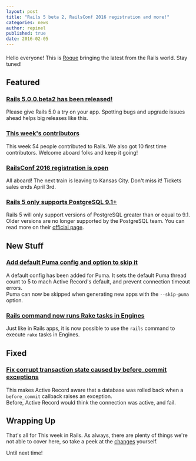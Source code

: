 ```yaml
---
layout: post
title: "Rails 5 beta 2, RailsConf 2016 registration and more!"
categories: news
author: repinel
published: true
date: 2016-02-05
---
```


#### 

Hello everyone! This is [Roque](https://twitter.com/repinel) bringing the latest from the Rails world. Stay tuned!

## Featured

### [Rails 5.0.0.beta2 has been released!](http://weblog.rubyonrails.org/2016/2/2/Rails-5-0-beta2/)

Please give Rails 5.0 a try on your app. Spotting bugs and upgrade issues ahead helps big releases like this.

### [This week's contributors](http://contributors.rubyonrails.org/contributors/in-time-window/20160129-20160205)

This week 54 people contributed to Rails. We also got 10 first time contributors. Welcome aboard folks and keep it going!

### [RailsConf 2016 registration is open](http://railsconf.com)

All aboard! The next train is leaving to Kansas City. Don't miss it! Tickets sales ends April 3rd.

### [Rails 5 only supports PostgreSQL 9.1+](https://github.com/rails/rails/pull/23434)

Rails 5 will only support versions of PostgreSQL greater than or equal to 9.1. Older versions are no longer supported by the PostgreSQL team. You can read more on their [official page](http://www.postgresql.org/support/versioning/).

## New Stuff

### [Add default Puma config and option to skip it](https://github.com/rails/rails/pull/23057)

A default config has been added for Puma. It sets the default Puma thread count to 5 to mach Active Record's default, and prevent connection timeout errors.  
Puma can now be skipped when generating new apps with the `--skip-puma` option.

### [Rails command now runs Rake tasks in Engines](https://github.com/rails/rails/pull/23169)

Just like in Rails apps, it is now possible to use the `rails` command to execute `rake` tasks in Engines.

## Fixed

### [Fix corrupt transaction state caused by before\_commit exceptions](https://github.com/rails/rails/pull/23407)

This makes Active Record aware that a database was rolled back when a `before_commit` callback raises an exception.  
Before, Active Record would think the connection was active, and fail.

## Wrapping Up

That's all for This week in Rails. As always, there are plenty of things we're not able to cover here, so take a peek at the [changes](https://github.com/rails/rails/compare/master@%7B2016-01-29%7D...@%7B2016-02-05%7D) yourself.

Until next time!

